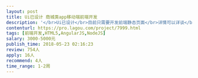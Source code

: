 ```yaml
---                
layout: post       
title: Ui已设计 商城类app移动端前端开发           
description: '</br>Ui已设计</br>目前只需要开发前端静态页面</br>详情可以详谈</br>要高效率的</br>不要团队</br>最好是个人时间比较充裕的，能够和负责人及时沟通</br>'     
contenturl: https://pro.lagou.com/project/7999.html      
tags: [前端开发,HTML5,AngularJS,NodeJS]            
salary: 3000-5000元          
publish_time: 2018-05-23 02:16:23         
review: 754人                   
apply: 16人                   
recommend: 4人                   
time_range: 1-2周              
---                 
```

